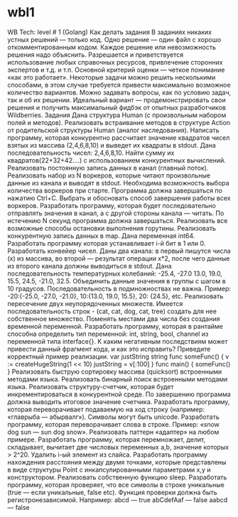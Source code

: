 # wbl1
WB Tech: level # 1 (Golang) Как делать задания В заданиях никаких устных решений — только код. Одно решение — один файл с хорошо откомментированным кодом. Каждое решение или невозможность решения надо объяснить.  Разрешается и приветствуется использование любых справочных ресурсов, привлечение сторонних экспертов и т.д. и т.п.    Основной критерий оценки — четкое понимание «как это работает». Некоторые задачи можно решить несколькими способами, в этом случае требуется привести максимально возможное количество вариантов.  Можно задавать вопросы, как по условию задач, так и об их решении. Идеальный вариант — продемонстрировать свои решения и получить максимальный фидбэк от опытных разработчиков Wildberries. Задания Дана структура Human (с произвольным набором полей и методов). Реализовать встраивание методов в структуре Action от родительской структуры Human (аналог наследования).  Написать программу, которая конкурентно рассчитает значение квадратов чисел взятых из массива (2,4,6,8,10) и выведет их квадраты в stdout.   Дана последовательность чисел: 2,4,6,8,10. Найти сумму их квадратов(22+32+42….) с использованием конкурентных вычислений.   Реализовать постоянную запись данных в канал (главный поток). Реализовать набор из N воркеров, которые читают произвольные данные из канала и выводят в stdout. Необходима возможность выбора количества воркеров при старте.  Программа должна завершаться по нажатию Ctrl+C. Выбрать и обосновать способ завершения работы всех воркеров.    Разработать программу, которая будет последовательно отправлять значения в канал, а с другой стороны канала — читать. По истечению N секунд программа должна завершаться.   Реализовать все возможные способы остановки выполнения горутины.    Реализовать конкурентную запись данных в map.   Дана переменная int64. Разработать программу которая устанавливает i-й бит в 1 или 0.   Разработать конвейер чисел. Даны два канала: в первый пишутся числа (x) из массива, во второй — результат операции x*2, после чего данные из второго канала должны выводиться в stdout.   Дана последовательность температурных колебаний: -25.4, -27.0 13.0, 19.0, 15.5, 24.5, -21.0, 32.5. Объединить данные значения в группы с шагом в 10 градусов. Последовательность в подмножноствах не важна.   Пример: -20:{-25.0, -27.0, -21.0}, 10:{13.0, 19.0, 15.5}, 20: {24.5}, etc.   Реализовать пересечение двух неупорядоченных множеств.   Имеется последовательность строк - (cat, cat, dog, cat, tree) создать для нее собственное множество.   Поменять местами два числа без создания временной переменной.   Разработать программу, которая в рантайме способна определить тип переменной: int, string, bool, channel из переменной типа interface{}.   К каким негативным последствиям может привести данный фрагмент кода, и как это исправить? Приведите корректный пример реализации.   var justString string func someFunc() {   v := createHugeString(1 &lt;&lt; 10)   justString = v[:100] }  func main() {   someFunc() }   Реализовать быструю сортировку массива (quicksort) встроенными методами языка.   Реализовать бинарный поиск встроенными методами языка.   Реализовать структуру-счетчик, которая будет инкрементироваться в конкурентной среде. По завершению программа должна выводить итоговое значение счетчика.   Разработать программу, которая переворачивает подаваемую на ход строку (например: «главрыба — абырвалг»). Символы могут быть unicode.   Разработать программу, которая переворачивает слова в строке.  Пример: «snow dog sun — sun dog snow».   Реализовать паттерн «адаптер» на любом примере.   Разработать программу, которая перемножает, делит, складывает, вычитает две числовых переменных a,b, значение которых > 2^20.   Удалить i-ый элемент из слайса.   Разработать программу нахождения расстояния между двумя точками, которые представлены в виде структуры Point с инкапсулированными параметрами x,y и конструктором.   Реализовать собственную функцию sleep.   Разработать программу, которая проверяет, что все символы в строке уникальные (true — если уникальные, false etc). Функция проверки должна быть регистронезависимой.  Например:  abcd — true abCdefAaf — false     aabcd — false
